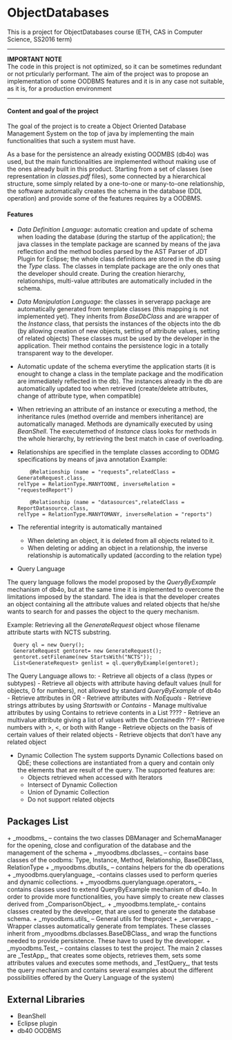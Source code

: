 # ObjectDatabases
This is a project for ObjectDatabases course (ETH, CAS in Computer Science, SS2016 term)

***
**IMPORTANT NOTE**<br/>
The code in this project is not optimized, so it can be sometimes redundant or not prticularly performant. The aim
of the project was to propose an implementation of some OODBMS features and it is in any case not suitable, as it is, 
for a production environment
***

<h4>Content and goal of the project</h4>

The goal of the project is to create a Object Oriented Database Management System on the top of java by implementing the main 
functionalities that such a system must have.

As a base for the persistence an already existing OODMBS (db4o) was used, but the main functionalities are implemented 
without making use of the ones already built in this product. 
Starting from a set of classes (see representation in _classes.pdf_ files), some connected by a hierarchical structure,
some simply related by a one-to-one or many-to-one  relationship, the software automatically creates the schema 
in the database (DDL operation) and provide some of the features requires by a OODBMS.


<H4> Features </H4>


+ _Data Definition Language_: automatic creation and update of schema when loading the database (during the startup of the 
application); the java classes in the template package are scanned by means of the java reflection and the method bodies parsed
by the AST Parser of JDT Plugin for Eclipse; the whole class definitions are stored in the db using the _Type_ class.
The classes in template package are the only ones that the developer should create. During the creation hierarchy, relationships,
multi-value attributes are automatically included in the schema.

+ _Data Manipulation Language_: the classes in serverapp package are automatically generated from template classes (this mapping is not implemented yet). They inherits
from _BaseDbClass_ and are wrapper of the _Instance_ class, that persists the instances of the objects into the db (by allowing creation of new objects, setting of attribute values, setting of related objects)
These classes must be used by the developer in the application. Their method contains the persistence logic in a totally transparent way to the developer.

+ Automatic update of the schema everytime the application starts (it is enought to change a class in the template package and
the modification are immediately reflected in the db). The instances already in the db are automatically updated too when retrieved (create/delete attributes, change of attribute type, when compatible)

+ When retrieving an attribute of an instance or executing a method, the inheritance rules (method override and members inheritance) are automatically managed. Methods are dynamically executed by using _BeanShell_. The executemethod of _Instance_ 
class looks for methods in the whole hierarchy, by retrieving the best match in case of overloading.

+ Relationships are specified in the template classes according to ODMG specifications by means of java annotation 
  Example:

          @Relationship (name = "requests”,relatedClass = GenerateRequest.class, 
      relType = RelationType.MANYTOONE, inverseRelation = "requestedReport")

          @Relationship (name = "datasources",relatedClass = ReportDatasource.class,
      relType = RelationType.MANYTOMANY, inverseRelation = "reports")

+ The referential integrity is automatically mantained 
    - When deleting an object, it is deleted from all objects related to it.
    - When deleting or adding an object in a relationship, the inverse relationship is automatically updated (according to the relation type)

+ Query Language

 The query language follows the model proposed by the _QueryByExample_ mechanism of db4o, but at the same time it is implemented to overcome the limitations imposed by the standard. The idea is that the developer creates an object containing all the attribute values and related objects that he/she wants to search for and passes the object to the query mechanism.

  Example: Retrieving all the _GenerateRequest_ object whose filename attribute starts with NCTS substring.

      Query ql = new Query();
      GenerateRequest gentoret= new GenerateRequest();
      gentoret.setFilename(new StartsWith("NCTS"));
      List<GenerateRequest> genlist = ql.queryByExample(gentoret);

 
  The Query Language allows to:
    - Retrieve all objects of a class (types or subtypes)
    -	Retrieve all objects with attribute having default values (null for objects, 0 for numbers), not allowed by standard _QueryByExample_ of db4o
    -	Retrieve attributes in OR
    -	Retrieve attributes with _NoEquals_
    -	Retrieve strings attributes by using _Startswith_ or _Contains_
    -	Manage multivalue attributes by using Contains to retrieve contents in a List  ????
    -	Retrieve an multivalue attribute giving a list of values with the ContainedIn  ???
    -	Retrieve numbers with >, <, or both with Range
    -	Retrieve objects on the basis of certain values of their related objects
    -	Retrieve objects that don’t have any related object
    
+ Dynamic Collection 
The system supports Dynamic Collections based on QbE;  these collections are instantiated from a query and contain only the elements that are result of the query. The supported features are:
    -	Objects retrieved when accessed with Iterators
    -	Intersect of Dynamic Collection
    -	Union of Dynamic Collection
    -	Do not support related objects


<h2>Packages List</h2>
+ _moodbms_ – contains the two classes DBManager and SchemaManager for the opening, close and configuration of the database and the management of the schema
+ _myoodbms.dbclasses_ – contains base classes of the oodbms: Type, Instance, Method, Relationship, BaseDBClass, RelationType
+ _myoodbms.dbutils_ – contains helpers for the db operations
+ _myoodbms.querylanguage_ -contains classes used to perform queries and dynamic collections. 
+ _myoodbms.querylanguage.operators_ – contains classes used to extend QueryByExample mechanism of db4o. In order to provide more functionalities, you have simply to create new classes derived from _ComparisonObject_.
+ _myoodbms.template_- contains classes created by the developer, that are  used to generate the database schema.
+ _myoodbms.utils_ –  General utils for theproject
+ _serverapp_ - Wrapper classes automatically generate from templates. 
These classes inherit from _myoodbms.dbclasses.BaseDBClass_ and wrap the functions needed to provide persistence. These have to used by the developer.
+ _myoodbms.Test_ – contains classes to test the project. The main 2 classes are _TestApp_, that creates some objects, retrieves them, sets some attributes values and executes some methods, and _TestQuery_, that tests the query mechanism and contains several examples about the different possibilities offered by the Query Language of the system)


<h2>External Libraries</h2> 

+ BeanShell
+ Eclipse plugin
+ db40 OODBMS

